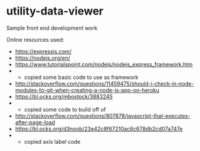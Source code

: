 # utility-data-viewer
Sample front end development work 


Online resources used:
- https://expressjs.com/
- https://nodejs.org/en/
- https://www.tutorialspoint.com/nodejs/nodejs_express_framework.htm
- - copied some basic code to use as framework
- http://stackoverflow.com/questions/11459475/should-i-check-in-node-modules-to-git-when-creating-a-node-js-app-on-heroku
- https://bl.ocks.org/mbostock/3883245
- - copied some code to build off of
- http://stackoverflow.com/questions/807878/javascript-that-executes-after-page-load
- https://bl.ocks.org/d3noob/23e42c8f67210ac6c678db2cd07a747e
- - copied axis label code